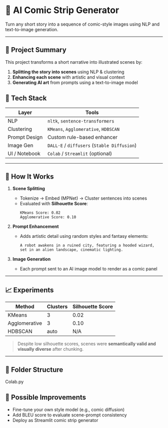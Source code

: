 # 🧠 AI Comic Strip Generator

Turn any short story into a sequence of comic-style images using NLP and text-to-image generation.

---

## 📌 Project Summary

This project transforms a short narrative into illustrated scenes by:
1. **Splitting the story into scenes** using NLP & clustering
2. **Enhancing each scene** with artistic and visual context
3. **Generating AI art** from prompts using a text-to-image model


## 🧰 Tech Stack

| Layer | Tools |
|-------|-------|
| NLP | `nltk`, `sentence-transformers` |
| Clustering | `KMeans`, `Agglomerative`, `HDBSCAN` |
| Prompt Design | Custom rule-based enhancer |
| Image Gen | `DALL·E` / `diffusers` (`Stable Diffusion`) |
| UI / Notebook | `Colab` / `Streamlit` (optional) |

---

## 📖 How It Works

1. **Scene Splitting**
   - Tokenize → Embed (MPNet) → Cluster sentences into scenes
   - Evaluated with **Silhouette Score**:
     ```
     KMeans Score: 0.02
     Agglomerative Score: 0.10
     ```

2. **Prompt Enhancement**
   - Adds artistic detail using random styles and fantasy elements:
     ```
     A robot awakens in a ruined city, featuring a hooded wizard, set in an alien landscape, cinematic lighting.
     ```

3. **Image Generation**
   - Each prompt sent to an AI image model to render as a comic panel

---

## 📈 Experiments

| Method         | Clusters | Silhouette Score |
|----------------|----------|------------------|
| KMeans         | 3        | 0.02             |
| Agglomerative  | 3        | 0.10             |
| HDBSCAN        | auto     | N/A              |

> Despite low silhouette scores, scenes were **semantically valid and visually diverse** after chunking.

---

## 📁 Folder Structure
Colab.py


## 📌 Possible Improvements
- Fine-tune your own style model (e.g., comic diffusion)
- Add BLEU score to evaluate scene-prompt consistency
- Deploy as Streamlit comic strip generator
